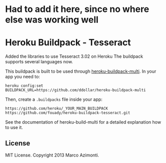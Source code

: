 Had to add it here, since no where else was working well
===========================

Heroku Buildpack - Tesseract
===========================
Added the libraries to use Tesseract 3.02 on Heroku
The buildpack supports several languages now.

This buildpack is built to be used through [heroku-buildpack-multi](https://github.com/ddollar/heroku-buildpack-multi).
In your app you need to:
```
heroku config:set
BUILDPACK_URL=https://github.com/ddollar/heroku-buildpack-multi
```

Then, create a `.buildpacks` file inside your app:
```
https://github.com/heroku/_YOUR_MAIN_BUILDPACK
https://github.com/fouady/heroku-buildpack-tesseract.git
```
See the documentation of heroku-build-multi for a detailed explanation
how to use it.

## License
MIT License. Copyright 2013 Marco Azimonti.
